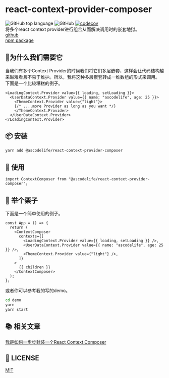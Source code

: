 # react-context-provider-composer
![GitHub top language](https://img.shields.io/github/languages/top/ascodelife/react-context-provider-composer) ![GitHub](https://img.shields.io/github/license/ascodelife/react-context-provider-composer)  [![codecov](https://codecov.io/gh/ascodelife/react-context-provider-composer/branch/master/graph/badge.svg?token=AJ8GMI5UAO)](https://codecov.io/gh/ascodelife/react-context-provider-composer)  
将多个react context provider进行组合从而解决调用时的嵌套地狱。  
[github](https://github.com/ascodelife/react-context-provider-composer)  
[npm package](https://www.npmjs.com/package/@ascodelife/react-context-provider-composer)
## 🤔为什么我们需要它
当我们有多个Context Provider的时候我们将它们多层嵌套，这样会让代码结构越来越难看且不易于维护。所以，我将这种多层嵌套转成一维数组的形式来调用。  
下面是一个比较糟糕的例子。

```tsx
<LoadingContext.Provider value={{ loading, setLoading }}>
  <UserDataContext.Provider value={{ name: "ascodelife", age: 25 }}>
    <ThemeContext.Provider value={"light"}>
    {/* ....more Provider as long as you want */}
    </ThemeContext.Provider>
  </UserDataContext.Provider>
</LoadingContext.Provider>
```

## 📦 安装

```bash
yarn add @ascodelife/react-context-provider-composer
```

## 🔨 使用
```tsx
import ContextComposer from "@ascodelife/react-context-provider-composer";
```
## 🌰 举个栗子
下面是一个简单使用的例子。
```tsx
const App = () => {
  return (
    <ContextComposer
      contexts={[
        <LoadingContext.Provider value={{ loading, setLoading }} />,
        <UserDataContext.Provider value={{ name: "ascodelife", age: 25 }} />,
        <ThemeContext.Provider value={"light"} />,
      ]}
    >
      {{ children }}
    </ContextComposer>
  );
};

```
或者你可以参考我的写的demo。

```bash
cd demo
yarn
yarn start
```


## 📚 相关文章
[我是如何一步步封装一个React Context Composer ](https://juejin.cn/post/6997780311488593951/)
## 📃 LICENSE
[MIT](https://github.com/ascodelife/react-context-provider-composer/blob/master/LICENSE)
